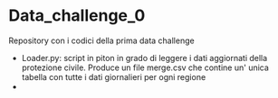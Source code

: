 # Data_challenge_0
Repository con i codici della prima data challenge

 - Loader.py: script in piton in grado di leggere i dati aggiornati della protezione civile. Produce un file merge.csv che contine un' unica tabella con tutte i dati
 giornalieri per ogni regione
 -


